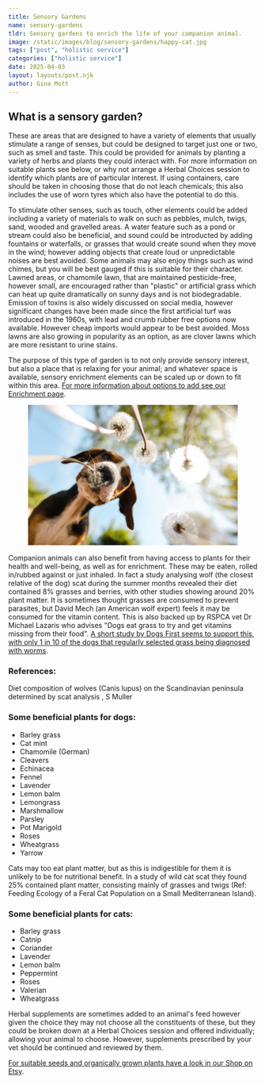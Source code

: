 ```yaml
---
title: Sensory Gardens
name: sensory-gardens
tldr: Sensory gardens to enrich the life of your companion animal.
image: /static/images/blog/sensory-gardens/happy-cat.jpg
tags: ["post", "holistic service"]
categories: ["holistic service"]
date: 2025-04-03
layout: layouts/post.njk
author: Gina Mott
---
```


## What is a sensory garden?

These are areas that are designed to have a variety of elements that usually stimulate a range of senses, but could be designed to target just one or two, such as smell and taste. This could be provided for animals by planting a variety of herbs and plants they could interact with. For more information on suitable plants see below, or why not arrange a Herbal Choices session to identify which plants are of particular interest. If using containers, care should be taken in choosing those that do not leach chemicals; this also includes the use of worn tyres which also have the potential to do this.

To stimulate other senses, such as touch, other elements could be added including a variety of materials to walk on such as pebbles, mulch, twigs, sand, wooded and gravelled areas. A water feature such as a pond or stream could also be beneficial, and sound could be introducted by adding fountains or waterfalls, or grasses that would create sound when they move in the wind; however adding objects that create loud or unpredictable noises are best avoided. Some animals may also enjoy things such as wind chimes, but you will be best gauged if this is suitable for their character. Lawned areas, or chamomile lawn, that are maintained pesticide-free, however small, are encouraged rather than "plastic" or artificial grass which can heat up quite dramatically on sunny days and is not biodegradable. Emission of toxins is also widely discussed on social media, however significant changes have been made since the first artificial turf was introduced in the 1960s, with lead and crumb rubber free options now available. However cheap imports would appear to be best avoided. Moss lawns are also growing in popularity as an option, as are clover lawns which are more resistant to urine stains.

The purpose of this type of garden is to not only provide sensory interest, but also a place that is relaxing for your animal; and whatever space is available, sensory enrichment elements can be scaled up or down to fit within this area. [For more information about options to add see our Enrichment page](/services/enrichment/).

<figure>
	<img class="case-img " src="/static/images/blog/sensory-gardens/dog-down.jpg" alt="dog staring down into camera"  style="height: auto;">
	<figcaption></figcaption>
</figure>

Companion animals can also benefit from having access to plants for their health and well-being, as well as for enrichment. These may be eaten, rolled in/rubbed against or just inhaled. In fact a study analysing wolf (the closest relative of the dog) scat during the summer months revealed their diet contained 8% grasses and berries, with other studies showing around 20% plant matter. It is sometimes thought grasses are consumed to prevent parasites, but David Mech (an American wolf expert) feels it may be consumed for the vitamin content. This is also backed up by RSPCA vet Dr Michael Lazaris who advises "Dogs eat grass to try and get vitamins missing from their food". [A short study by Dogs First seems to support this, with only 1 in 10 of the dogs that regularly selected grass being diagnosed with worms](https://dogsfirst.ie/stage-1-grass-eater-trial-complete/).

### References:

Diet composition of wolves (Canis lupus) on the Scandinavian peninsula determined by scat analysis , S Muller

### Some beneficial plants for dogs:

-   Barley grass
-   Cat mint
-   Chamomile (German)
-   Cleavers
-   Echinacea
-   Fennel
-   Lavender
-   Lemon balm
-   Lemongrass
-   Marshmallow
-   Parsley
-   Pot Marigold
-   Roses
-   Wheatgrass
-   Yarrow

Cats may too eat plant matter, but as this is indigestible for them it is unlikely to be for nutritional benefit. In a study of wild cat scat they found 25% contained plant matter, consisting mainly of grasses and twigs (Ref: Feeding Ecology of a Feral Cat Population on a Small Mediterranean Island).

### Some beneficial plants for cats:

-   Barley grass
-   Catnip
-   Coriander
-   Lavender
-   Lemon balm
-   Peppermint
-   Roses
-   Valerian
-   Wheatgrass

Herbal supplements are sometimes added to an animal's feed however given the choice they may not choose all the constituents of these, but they could be broken down at a Herbal Choices session and offered individually; allowing your animal to choose. However, supplements prescribed by your vet should be continued and reviewed by them.

[For suitable seeds and organically grown plants have a look in our Shop on Etsy](https://www.etsy.com/uk/shop/Holistichoundaoa).
